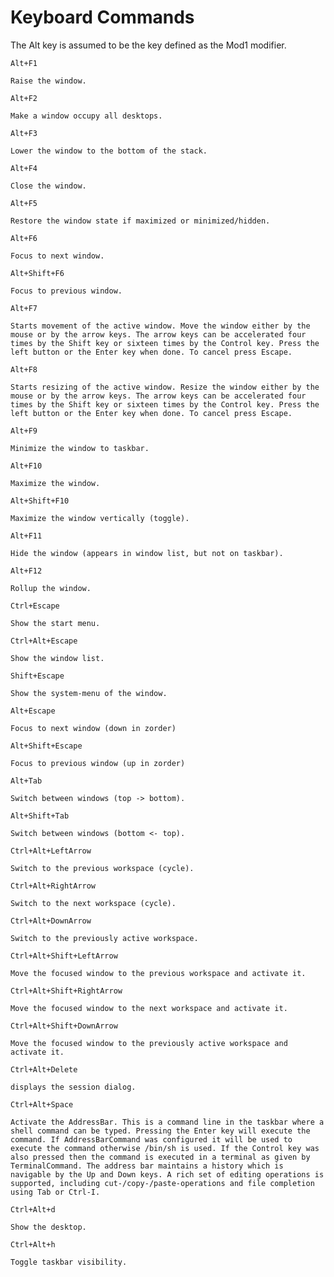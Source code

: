 # Keyboard Commands

The Alt key is assumed to be the key defined as the Mod1 modifier.

    Alt+F1

    Raise the window.

    Alt+F2

    Make a window occupy all desktops.

    Alt+F3

    Lower the window to the bottom of the stack.

    Alt+F4

    Close the window.

    Alt+F5

    Restore the window state if maximized or minimized/hidden.

    Alt+F6

    Focus to next window.

    Alt+Shift+F6

    Focus to previous window.

    Alt+F7

    Starts movement of the active window. Move the window either by the mouse or by the arrow keys. The arrow keys can be accelerated four times by the Shift key or sixteen times by the Control key. Press the left button or the Enter key when done. To cancel press Escape.

    Alt+F8

    Starts resizing of the active window. Resize the window either by the mouse or by the arrow keys. The arrow keys can be accelerated four times by the Shift key or sixteen times by the Control key. Press the left button or the Enter key when done. To cancel press Escape.

    Alt+F9

    Minimize the window to taskbar.

    Alt+F10

    Maximize the window.

    Alt+Shift+F10

    Maximize the window vertically (toggle).

    Alt+F11

    Hide the window (appears in window list, but not on taskbar).

    Alt+F12

    Rollup the window.

    Ctrl+Escape

    Show the start menu.

    Ctrl+Alt+Escape

    Show the window list.

    Shift+Escape

    Show the system-menu of the window.

    Alt+Escape

    Focus to next window (down in zorder)

    Alt+Shift+Escape

    Focus to previous window (up in zorder)

    Alt+Tab

    Switch between windows (top -> bottom).

    Alt+Shift+Tab

    Switch between windows (bottom <- top).

    Ctrl+Alt+LeftArrow

    Switch to the previous workspace (cycle).

    Ctrl+Alt+RightArrow

    Switch to the next workspace (cycle).

    Ctrl+Alt+DownArrow

    Switch to the previously active workspace.

    Ctrl+Alt+Shift+LeftArrow

    Move the focused window to the previous workspace and activate it.

    Ctrl+Alt+Shift+RightArrow

    Move the focused window to the next workspace and activate it.

    Ctrl+Alt+Shift+DownArrow

    Move the focused window to the previously active workspace and activate it.

    Ctrl+Alt+Delete

    displays the session dialog.

    Ctrl+Alt+Space

    Activate the AddressBar. This is a command line in the taskbar where a shell command can be typed. Pressing the Enter key will execute the command. If AddressBarCommand was configured it will be used to execute the command otherwise /bin/sh is used. If the Control key was also pressed then the command is executed in a terminal as given by TerminalCommand. The address bar maintains a history which is navigable by the Up and Down keys. A rich set of editing operations is supported, including cut-/copy-/paste-operations and file completion using Tab or Ctrl-I.

    Ctrl+Alt+d

    Show the desktop.

    Ctrl+Alt+h

    Toggle taskbar visibility.
